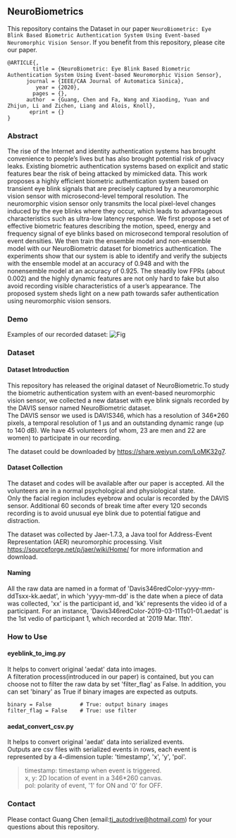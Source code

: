 ## NeuroBiometrics
This repository contains the Dataset in our paper `NeuroBiometric: Eye Blink Based Biometric Authentication System Using Event-based Neuromorphic Vision Sensor`. If you benefit from this repository, please cite our paper.
```
@ARTICLE{,
        title = {NeuroBiometric: Eye Blink Based Biometric Authentication System Using Event-based Neuromorphic Vision Sensor},
      journal = {IEEE/CAA Journal of Automatica Sinica},
         year = {2020},
        pages = {},
      author  = {Guang, Chen and Fa, Wang and Xiaoding, Yuan and Zhijun, Li and Zichen, Liang and Alois, Knoll}, 
       eprint = {} 
}
```
### Abstract
The rise of the Internet and identity authentication systems has brought convenience to people’s lives but has also brought potential risk of privacy leaks. Existing biometric authentication systems based on explicit and static features bear the risk of being attacked by mimicked data. This work proposes a highly efficient biometric authentication system based on transient eye blink signals that are precisely captured by a neuromorphic vision sensor with microsecond-level temporal resolution. The neuromorphic vision sensor only transmits the local pixel-level changes induced by the eye blinks where they occur, which leads to advantageous characteristics such as ultra-low latency response. We first propose a set of effective biometric features describing the motion, speed, energy and frequency signal of eye blinks based on microsecond temporal resolution of event densities. We then train the ensemble model and non-ensemble model with our NeuroBiometric dataset for biometrics authentication. The experiments show that our system is able to identify and verify the subjects with the ensemble model at an accuracy of 0.948 and with the nonensemble model at an accuracy of 0.925. The steadily low FPRs (about 0.002) and the highly dynamic features are not only hard to fake but also avoid recording visible characteristics of a user’s appearance. The proposed system sheds light on a new path towards safer authentication using neuromorphic vision sensors.
### Demo
Examples of our recorded dataset:
![Fig](https://github.com/tjtum-chenlab/NeuroBiometrics/blob/master/figs/data_series.png)

### Dataset
#### Dataset Introduction
This repository has released the original dataset of NeuroBiometric.To study the biometric authentication system with an event-based neuromorphic vision sensor, we collected a new dataset with eye blink signals recorded by the DAVIS sensor named NeuroBiometric dataset.   
The DAVIS sensor we used is DAVIS346, which has a resolution of 346*260 pixels, a temporal resolution of 1 μs and an outstanding dynamic range (up to 140 dB). We have 45 volunteers (of whom, 23 are men and 22 are women) to participate in our recording.  

The dataset could be downloaded by https://share.weiyun.com/LoMK32g7.

#### Dataset Collection
The dataset and codes will be available after our paper is accepted.
All the volunteers are in a normal psychological and physiological state.   
Only the facial region includes eyebrow and ocular is recorded by the DAVIS sensor. Additional 60 seconds of break time after every 120 seconds recording is to avoid unusual eye blink due to potential fatigue and distraction.  

The dataset was collected by Jaer-1.7.3, a Java tool for Address-Event Representation (AER) neuromorphic processing. Visit https://sourceforge.net/p/jaer/wiki/Home/ for more information and download.

#### Naming
All the raw data are named in a format of 'Davis346redColor-yyyy-mm-ddTsxx-kk.aedat', in which 'yyyy-mm-dd' is the date when a piece of data was collected, 'xx' is the participant id, and 'kk' represents the video id of a participant. For an instance, 'Davis346redColor-2019-03-11Ts01-01.aedat' is the 1st vedio of participant 1, which recorded at '2019 Mar. 11th'.

### How to Use
#### eyeblink_to_img.py
It helps to convert original 'aedat' data into images.  
A filteration process(introduced in our paper) is contained, but you can choose not to filter the raw data by set 'filter_flag' as False.
In addition, you can set 'binary' as True if binary images are expected as outputs.
```
binary = False         # True: output binary images
filter_flag = False    # True: use filter
```
#### aedat_convert_csv.py
It helps to convert original 'aedat' data into serialized events.  
Outputs are csv files with serialized events in rows, each event is represented by a 4-dimension tuple: 'timestamp', 'x', 'y', 'pol'.

> timestamp: timestamp when event is triggered.  
x, y: 2D location of event in a 346*260 canvas.  
pol: polarity of event, '1' for ON and '0' for OFF.  


### Contact 
Please contact Guang Chen (email:tj_autodrive@hotmail.com) for your questions about this repository.

